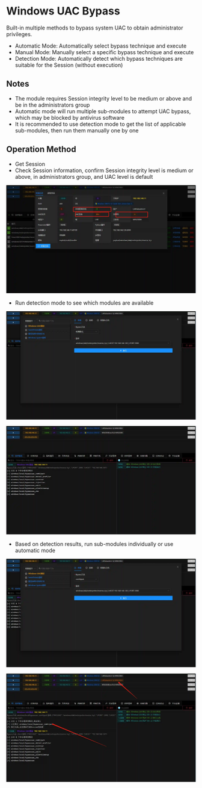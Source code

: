 # Windows UAC Bypass

Built-in multiple methods to bypass system UAC to obtain administrator privileges.

+ Automatic Mode: Automatically select bypass technique and execute
+ Manual Mode: Manually select a specific bypass technique and execute
+ Detection Mode: Automatically detect which bypass techniques are suitable for the Session (without execution)

## Notes

+ The module requires Session integrity level to be medium or above and be in the administrators group
+ Automatic mode will run multiple sub-modules to attempt UAC bypass, which may be blocked by antivirus software
+ It is recommended to use detection mode to get the list of applicable sub-modules, then run them manually one by one

## Operation Method

+ Get Session
+ Check Session information, confirm Session integrity level is medium or above, in administrators group, and UAC level is default

![](img/PrivilegeEscalation_BypassUserAccountControl_Windows/1.webp)

+ Run detection mode to see which modules are available

![](img/PrivilegeEscalation_BypassUserAccountControl_Windows/2.webp)

![](img/PrivilegeEscalation_BypassUserAccountControl_Windows/3.webp)

+ Based on detection results, run sub-modules individually or use automatic mode

![](img/PrivilegeEscalation_BypassUserAccountControl_Windows/4.webp)

![](img/PrivilegeEscalation_BypassUserAccountControl_Windows/5.webp)